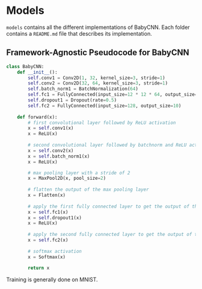 # Models

`models` contains all the different implementations of BabyCNN. Each folder contains a `README.md` file that describes its implementation.

## Framework-Agnostic Pseudocode for BabyCNN

```python
class BabyCNN:
    def __init__():
        self.conv1 = Conv2D(1, 32, kernel_size=3, stride=1)
        self.conv2 = Conv2D(32, 64, kernel_size=3, stride=1)
        self.batch_norm1 = BatchNormalization(64)
        self.fc1 = FullyConnected(input_size=12 * 12 * 64, output_size=128)
        self.dropout1 = Dropout(rate=0.5)
        self.fc2 = FullyConnected(input_size=128, output_size=10)
        
    def forward(x):
        # first convolutional layer followed by ReLU activation
        x = self.conv1(x)
        x = ReLU(x)
        
        # second convolutional layer followed by batchnorm and ReLU activation
        x = self.conv2(x)
        x = self.batch_norm1(x)
        x = ReLU(x)

        # max pooling layer with a stride of 2
        x = MaxPool2D(x, pool_size=2)
        
        # flatten the output of the max pooling layer
        x = Flatten(x)
        
        # apply the first fully connected layer to get the output of the first hidden layer
        x = self.fc1(x)
        x = self.dropout1(x)
        x = ReLU(x)
        
        # apply the second fully connected layer to get the output of the second hidden layer
        x = self.fc2(x)
        
        # softmax activation
        x = Softmax(x)
        
        return x
```

Training is generally done on MNIST.
